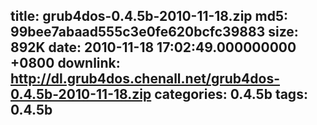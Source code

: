 title: grub4dos-0.4.5b-2010-11-18.zip
md5: 99bee7abaad555c3e0fe620bcfc39883
size: 892K
date: 2010-11-18 17:02:49.000000000 +0800
downlink: http://dl.grub4dos.chenall.net/grub4dos-0.4.5b-2010-11-18.zip
categories: 0.4.5b
tags: 0.4.5b
---


